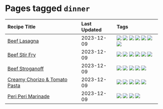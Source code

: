 # Pages tagged `dinner`

|Recipe Title|Last Updated|Tags
|:---|:---|:---|
|[Beef Lasagna](../recipes/beeflasagna.md)|2023-12-09|[![](https://img.shields.io/badge/tag-baked-1754e4)](../tags/baked.md) [![](https://img.shields.io/badge/tag-beef-3a4f8e)](../tags/beef.md) [![](https://img.shields.io/badge/tag-dinner-28ab17)](../tags/dinner.md) [![](https://img.shields.io/badge/tag-easy-517a72)](../tags/easy.md) [![](https://img.shields.io/badge/tag-italian-8f457a)](../tags/italian.md) [![](https://img.shields.io/badge/tag-pasta-f6b493)](../tags/pasta.md) [![](https://img.shields.io/badge/tag-stovetop-b7439e)](../tags/stovetop.md)|
|[Beef Stir Fry](../recipes/beefstirfry.md)|2023-12-09|[![](https://img.shields.io/badge/tag-asian-1fc54)](../tags/asian.md) [![](https://img.shields.io/badge/tag-beef-3a4f8e)](../tags/beef.md) [![](https://img.shields.io/badge/tag-dinner-28ab17)](../tags/dinner.md) [![](https://img.shields.io/badge/tag-pasta-f6b493)](../tags/pasta.md) [![](https://img.shields.io/badge/tag-stovetop-b7439e)](../tags/stovetop.md) [![](https://img.shields.io/badge/tag-versatile-32c994)](../tags/versatile.md)|
|[Beef Stroganoff](../recipes/beefstroganoff.md)|2023-12-09|[![](https://img.shields.io/badge/tag-beef-3a4f8e)](../tags/beef.md) [![](https://img.shields.io/badge/tag-dairy-6d71)](../tags/dairy.md) [![](https://img.shields.io/badge/tag-dinner-28ab17)](../tags/dinner.md) [![](https://img.shields.io/badge/tag-russian-32f6f2)](../tags/russian.md) [![](https://img.shields.io/badge/tag-stovetop-b7439e)](../tags/stovetop.md)|
|[Creamy Chorizo & Tomato Pasta](../recipes/creamychorizotomatopasta.md)|2023-12-09|[![](https://img.shields.io/badge/tag-boiled-4e6ea)](../tags/boiled.md) [![](https://img.shields.io/badge/tag-dinner-28ab17)](../tags/dinner.md) [![](https://img.shields.io/badge/tag-italian-8f457a)](../tags/italian.md) [![](https://img.shields.io/badge/tag-pasta-f6b493)](../tags/pasta.md) [![](https://img.shields.io/badge/tag-stovetop-b7439e)](../tags/stovetop.md)|
|[Peri Peri Marinade](../recipes/periperimarinade.md)|2023-12-09|[![](https://img.shields.io/badge/tag-dinner-28ab17)](../tags/dinner.md) [![](https://img.shields.io/badge/tag-portuguese-9d5b24)](../tags/portuguese.md) [![](https://img.shields.io/badge/tag-sides-ad1215)](../tags/sides.md) [![](https://img.shields.io/badge/tag-vegan-8344b1)](../tags/vegan.md)|